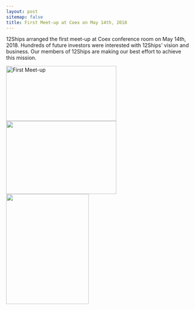 ```yaml
---
layout: post
sitemap: false
title: First Meet-up at Coex on May 14th, 2018
---
```

12Ships arranged the first meet-up at Coex conference room on May 14th, 2018.
Hundreds of future investors were interested with 12Ships' vision and business.
Our members of 12Ships are making our best effort to achieve this mission.

<img class="alignnone size-medium wp-image-1326" src="https://12ships.com/wp-content/uploads/2018/07/1189689_303617_4140-300x150.jpg" alt="First Meet-up" width="300" height="150" /> <img class="alignnone size-medium wp-image-1354" src="https://12ships.com/wp-content/uploads/2018/07/1526345078594-300x199.jpg" alt="" width="300" height="199" />
<img class="alignnone size-medium wp-image-1355" src="https://12ships.com/wp-content/uploads/2018/07/1526345095428-225x300.jpg" alt="" width="225" height="300" />
